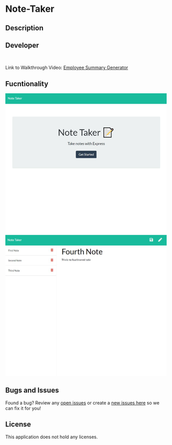 # Note-Taker

## Description
  

## Developer 
 
<br>

Link to Walkthrough Video: [Employee Summary Generator](https://drive.google.com/drive/folders/17nDCfFI4kBFiwPOxToqxRuMrSzG6QH_J)

## Fucntionality

![Screenshot](public/assets/Screenshot/Home.JPG)
![Screenshot](public/assets/Screenshot/Notes.JPG)

## Bugs and Issues
Found a bug? Review any [open issues][open-issues] or create a [new issues here][new-issue] so we can fix it for you!

## License
This application does not hold any licenses.

[open-issues]: https://github.com/dbridgman1/Note-Taker/issues
[new-issue]: https://github.com/dbridgman1/Note-Taker/issues/new
